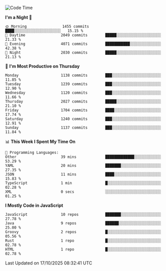 <!--START_SECTION:waka-->
![Code Time](http://img.shields.io/badge/Code%20Time-1%2C360%20hrs%2030%20mins-blue)

**I'm a Night 🦉** 

```text
🌞 Morning                1455 commits        ████░░░░░░░░░░░░░░░░░░░░░   15.15 % 
🌆 Daytime                2049 commits        █████░░░░░░░░░░░░░░░░░░░░   21.33 % 
🌃 Evening                4071 commits        ███████████░░░░░░░░░░░░░░   42.38 % 
🌙 Night                  2030 commits        █████░░░░░░░░░░░░░░░░░░░░   21.13 % 
```
📅 **I'm Most Productive on Thursday** 

```text
Monday                   1138 commits        ███░░░░░░░░░░░░░░░░░░░░░░   11.85 % 
Tuesday                  1239 commits        ███░░░░░░░░░░░░░░░░░░░░░░   12.90 % 
Wednesday                1120 commits        ███░░░░░░░░░░░░░░░░░░░░░░   11.66 % 
Thursday                 2027 commits        █████░░░░░░░░░░░░░░░░░░░░   21.10 % 
Friday                   1704 commits        ████░░░░░░░░░░░░░░░░░░░░░   17.74 % 
Saturday                 1240 commits        ███░░░░░░░░░░░░░░░░░░░░░░   12.91 % 
Sunday                   1137 commits        ███░░░░░░░░░░░░░░░░░░░░░░   11.84 % 
```


📊 **This Week I Spent My Time On** 

```text
💬 Programming Languages: 
Other                    39 mins             █████████████░░░░░░░░░░░░   53.29 % 
YAML                     20 mins             ███████░░░░░░░░░░░░░░░░░░   27.35 % 
JSON                     11 mins             ████░░░░░░░░░░░░░░░░░░░░░   15.83 % 
TypeScript               1 min               █░░░░░░░░░░░░░░░░░░░░░░░░   02.28 % 
XML                      0 secs              ░░░░░░░░░░░░░░░░░░░░░░░░░   01.25 % 
```

**I Mostly Code in JavaScript** 

```text
JavaScript               10 repos            ███████░░░░░░░░░░░░░░░░░░   27.78 % 
Java                     9 repos             ██████░░░░░░░░░░░░░░░░░░░   25.00 % 
Groovy                   2 repos             █░░░░░░░░░░░░░░░░░░░░░░░░   05.56 % 
Rust                     1 repo              █░░░░░░░░░░░░░░░░░░░░░░░░   02.78 % 
HTML                     1 repo              █░░░░░░░░░░░░░░░░░░░░░░░░   02.78 % 
```




 Last Updated on 17/10/2025 08:32:41 UTC
<!--END_SECTION:waka-->
